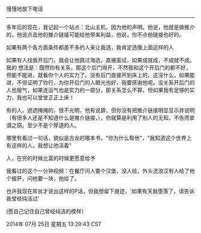  慢慢地放下电话

------
多年后的现在，我记起一个站点：北山主机，因为他的声明。他说，他就是做推介的，他说点击他的推介链接可能给他带来利益，他说，你不点他链接也好的。

如果有两个各方面条件都差不多的人来让我选，我肯定选像上面这样的人

如果有人找我开后门，我会让他跳过海选，直接面试，如果成就成，不成就不成。我的 想法是：既然你有关系，那这个后门得开，不然我和这个开后门的都不好，但能不能进，就看你个人的实力了。没有后门直接开到床上的。这没什么，如果能进，不但证明了你行，为你开后门的人眼光也好，我要感谢他呢。没关系开后门的人也服气，如果连运气也是实力的一部分，那关系怎么不算，但如果我有足够的实力，我也可以堂堂正正上床！

有的人，遮遮掩掩的，很不光明，他有说辞，但你没有把推介链接明显显示并说明（有很多人还是不知道什么是推介链接，），你就算是利用了别人的无知，不告而拿谓之窃。至少不是个厚道的人。


哪里有看过一句话，貌似是古龙的哪本书，"你为什么帮他"，"我知道这个世界上有这样的人，我想让他活着"

人，在穷的时候比富的时候更愿意给予

我看过的这个一分钟视频：在餐厅问人要个汉堡，没人给，外头流浪汉有人给了他个披萨，问他要一块，他给了。


也许我现在屌丝才说出这样的P话，但我想留下痕迹，'如果有天我堕落了，请告诉我曾经纯洁过'

(愿自己记住自己曾经纯洁的模样）

2014年 07月 25日 星期五 13:29:43 CST
